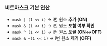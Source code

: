 
### 비트마스크 기본 연산 

- `mask | (1 << i)` → i번 원소 **추가 (ON)**
- `mask & (1 << i)` → i번 원소 **포함 여부 확인**
- `mask ^ (1 << i)` → i번 원소 **토글 (ON↔OFF)**
- `mask & ~(1 << i)` → i번 원소 **제거 (OFF)**



